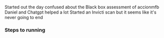 Started out the day confused about the Black box assessment of accionmfb
Daniel and Chatgpt helped a lot
Started an Invicti scan but it seems like it's never going to end

### Steps to running 